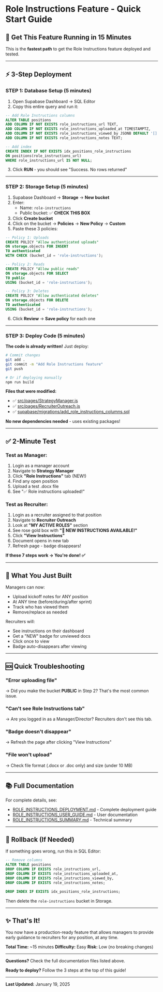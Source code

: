 # Role Instructions Feature - Quick Start Guide

## 🚀 Get This Feature Running in 15 Minutes

This is the **fastest path** to get the Role Instructions feature deployed and tested.

---

## ⚡ 3-Step Deployment

### STEP 1: Database Setup (5 minutes)

1. Open Supabase Dashboard → SQL Editor
2. Copy this entire query and run it:

```sql
-- Add Role Instructions columns
ALTER TABLE positions
ADD COLUMN IF NOT EXISTS role_instructions_url TEXT,
ADD COLUMN IF NOT EXISTS role_instructions_uploaded_at TIMESTAMPTZ,
ADD COLUMN IF NOT EXISTS role_instructions_viewed_by JSONB DEFAULT '[]'::jsonb,
ADD COLUMN IF NOT EXISTS role_instructions_notes TEXT;

-- Add index
CREATE INDEX IF NOT EXISTS idx_positions_role_instructions
ON positions(role_instructions_url)
WHERE role_instructions_url IS NOT NULL;
```

3. Click **RUN** - you should see "Success. No rows returned"

---

### STEP 2: Storage Setup (5 minutes)

1. Supabase Dashboard → **Storage** → **New bucket**
2. Enter:
   - Name: `role-instructions`
   - Public bucket: ✅ **CHECK THIS BOX**
3. Click **Create bucket**
4. Click on the bucket → **Policies** → **New Policy** → **Custom**
5. Paste these 3 policies:

```sql
-- Policy 1: Uploads
CREATE POLICY "Allow authenticated uploads"
ON storage.objects FOR INSERT
TO authenticated
WITH CHECK (bucket_id = 'role-instructions');

-- Policy 2: Reads
CREATE POLICY "Allow public reads"
ON storage.objects FOR SELECT
TO public
USING (bucket_id = 'role-instructions');

-- Policy 3: Deletes
CREATE POLICY "Allow authenticated deletes"
ON storage.objects FOR DELETE
TO authenticated
USING (bucket_id = 'role-instructions');
```

6. Click **Review** → **Save policy** for each one

---

### STEP 3: Deploy Code (5 minutes)

**The code is already written!** Just deploy:

```bash
# Commit changes
git add .
git commit -m "Add Role Instructions feature"
git push

# Or if deploying manually
npm run build
```

**Files that were modified:**
- ✅ [src/pages/StrategyManager.js](src/pages/StrategyManager.js)
- ✅ [src/pages/RecruiterOutreach.js](src/pages/RecruiterOutreach.js)
- ✅ [supabase/migrations/add_role_instructions_columns.sql](supabase/migrations/add_role_instructions_columns.sql)

**No new dependencies needed** - uses existing packages!

---

## ✅ 2-Minute Test

### Test as Manager:
1. Login as a manager account
2. Navigate to **Strategy Manager**
3. Click **"Role Instructions"** tab (NEW!)
4. Find any open position
5. Upload a test .docx file
6. See "✅ Role instructions uploaded!"

### Test as Recruiter:
1. Login as a recruiter assigned to that position
2. Navigate to **Recruiter Outreach**
3. Look at **"MY ACTIVE ROLES"** section
4. See rose gold box with **"🔔 NEW INSTRUCTIONS AVAILABLE!"**
5. Click **"View Instructions"**
6. Document opens in new tab
7. Refresh page - badge disappears!

**If these 7 steps work → You're done! ✅**

---

## 🎯 What You Just Built

Managers can now:
- Upload kickoff notes for ANY position
- At ANY time (before/during/after sprint)
- Track who has viewed them
- Remove/replace as needed

Recruiters will:
- See instructions on their dashboard
- Get a "NEW" badge for unviewed docs
- Click once to view
- Badge auto-disappears after viewing

---

## 🆘 Quick Troubleshooting

### "Error uploading file"
→ Did you make the bucket **PUBLIC** in Step 2? That's the most common issue.

### "Can't see Role Instructions tab"
→ Are you logged in as a Manager/Director? Recruiters don't see this tab.

### "Badge doesn't disappear"
→ Refresh the page after clicking "View Instructions"

### "File won't upload"
→ Check file format (.docx or .doc only) and size (under 10 MB)

---

## 📚 Full Documentation

For complete details, see:
- [ROLE_INSTRUCTIONS_DEPLOYMENT.md](ROLE_INSTRUCTIONS_DEPLOYMENT.md) - Complete deployment guide
- [ROLE_INSTRUCTIONS_USER_GUIDE.md](ROLE_INSTRUCTIONS_USER_GUIDE.md) - User documentation
- [ROLE_INSTRUCTIONS_SUMMARY.md](ROLE_INSTRUCTIONS_SUMMARY.md) - Technical summary

---

## 🔄 Rollback (If Needed)

If something goes wrong, run this in SQL Editor:

```sql
-- Remove columns
ALTER TABLE positions
DROP COLUMN IF EXISTS role_instructions_url,
DROP COLUMN IF EXISTS role_instructions_uploaded_at,
DROP COLUMN IF EXISTS role_instructions_viewed_by,
DROP COLUMN IF EXISTS role_instructions_notes;

DROP INDEX IF EXISTS idx_positions_role_instructions;
```

Then delete the `role-instructions` bucket in Storage.

---

## ✨ That's It!

You now have a production-ready feature that allows managers to provide early guidance to recruiters for any position, at any time.

**Total Time:** ~15 minutes
**Difficulty:** Easy
**Risk:** Low (no breaking changes)

---

**Questions?** Check the full documentation files listed above.

**Ready to deploy?** Follow the 3 steps at the top of this guide!

---

**Last Updated:** January 19, 2025
